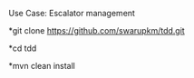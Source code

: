 Use Case: Escalator management


*git clone https://github.com/swarupkm/tdd.git

*cd tdd

*mvn clean install

